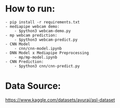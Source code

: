 # How to run:
    - pip install -r requirements.txt
    - mediapipe webcam demo:
        - $python3 webcam-demo.py 
    - mp webcam prediction:
        - $python3 webcam-predict.py
    - CNN Model
        - cnn/cnn-model.ipynb
    - DNN Model x Mediapipe Preprocessing
        - mp/mp-model.ipynb
    - CNN Prediction:
        - $python3 cnn/cnn-predict.py

# Data Source:
https://www.kaggle.com/datasets/ayuraj/asl-dataset
